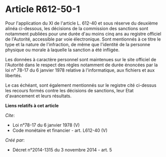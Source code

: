 # Article R612-50-1

Pour l'application du XI de l'article L. 612-40 et sous réserve du deuxième alinéa ci-dessous, les décisions de la commission
des sanctions sont notamment publiées pour une durée d'au moins cinq ans au registre officiel de l'Autorité, accessible par
voie électronique. Sont mentionnés à ce titre le type et la nature de l'infraction, de même que l'identité de la personne
physique ou morale à laquelle la sanction a été infligée.

Les données à caractère personnel sont maintenues sur le site officiel de l'Autorité dans le respect des règles notamment de
durée énoncées par la loi n° 78-17 du 6 janvier 1978 relative à l'informatique, aux fichiers et aux libertés.

Le cas échéant, sont également mentionnés sur le registre cité ci-dessus les recours formés contre les décisions de
sanctions, leur Etat d'avancement et leurs résultats.

**Liens relatifs à cet article**

_Cite_:

  - Loi n°78-17 du 6 janvier 1978 (V)
  - Code monétaire et financier - art. L612-40 (V)

_Créé par_:

  - Décret n°2014-1315 du 3 novembre 2014 - art. 5
